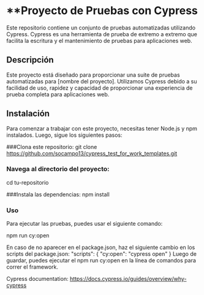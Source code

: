 # **Proyecto de Pruebas con Cypress
Este repositorio contiene un conjunto de pruebas automatizadas utilizando Cypress. Cypress es una herramienta de prueba de extremo a extremo que facilita la escritura y el mantenimiento de pruebas para aplicaciones web.
## Descripción
Este proyecto está diseñado para proporcionar una suite de pruebas automatizadas para [nombre del proyecto]. Utilizamos Cypress debido a su facilidad de uso, rapidez y capacidad de proporcionar una experiencia de prueba completa para aplicaciones web.

## Instalación
Para comenzar a trabajar con este proyecto, necesitas tener Node.js y npm instalados. Luego, sigue los siguientes pasos:

###Clona este repositorio:
git clone https://github.com/socampo13/cypress_test_for_work_templates.git

### Navega al directorio del proyecto:
cd tu-repositorio

###Instala las dependencias:
npm install

### Uso
Para ejecutar las pruebas, puedes usar el siguiente comando:

npm run cy:open

En caso de no aparecer en el package.json, haz el siguiente cambio en los scripts del package.json:
"scripts": {
    "cy:open": "cypress open"
  }
Luego de guardar, puedes ejecutar el npm run cy:open en la línea de comandos para correr el framework. 

Cypress documentation: https://docs.cypress.io/guides/overview/why-cypress
